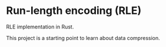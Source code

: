 # Run-length encoding (RLE)

RLE implementation in Rust.

This project is a starting point to learn about data compression.

